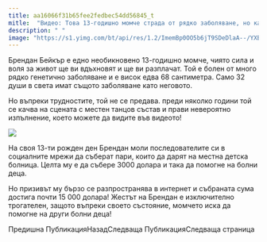 ```yaml
---
title: aa16066f31b65fee2fedbec54dd56845_t
mitle:  "Видео: Това 13-годишно момче страда от рядко заболяване, но какво се случва, щом се качва на сцената? Уникално!"
description: " "
image: "https://s1.yimg.com/bt/api/res/1.2/ImemBp0OO5b6jT9SDeDlaA--/YXBwaWQ9eW5ld3NfbGVnbztmaT1maWxsO2g9Mzc3O2lsPXBsYW5lO3B4b2ZmPTUwO3B5b2ZmPTA7cT03NTt3PTY3MA--/http://l.yimg.com/os/publish-images/gma/2016-02-03/1c50ea10-cabe-11e5-8ff9-079a9ce642f0_Boy-With-Rare-Disorder-Raises-Money-for-Sick-Kids-Instead-of-Seeking-Birthday-Gifts-1.jpg"
---
```


<p>   </p><p>Брендан Бейкър е едно необикновено 13-годишно момче, чиято сила и воля за живот ще ви вдъхновят и ще ви разплачат. Той е болен от много рядко генетично заболяване и е висок едва 68 сантиметра. Само 32 души в света имат същото заболяване като неговото. </p> <p>Но въпреки трудностите, той не се предава. преди няколко години той се качва на сцената с местен танцов състав и прави невероятно изпълнение, което можете да видите във видеото!  </p><p><img src="https://s1.yimg.com/bt/api/res/1.2/ImemBp0OO5b6jT9SDeDlaA--/YXBwaWQ9eW5ld3NfbGVnbztmaT1maWxsO2g9Mzc3O2lsPXBsYW5lO3B4b2ZmPTUwO3B5b2ZmPTA7cT03NTt3PTY3MA--/http://l.yimg.com/os/publish-images/gma/2016-02-03/1c50ea10-cabe-11e5-8ff9-079a9ce642f0_Boy-With-Rare-Disorder-Raises-Money-for-Sick-Kids-Instead-of-Seeking-Birthday-Gifts-1.jpg"/></p><p></p>    <div id="SC_TBlock_456377" class="SC_TBlock"> </div><p></p><p></p> <p>На своя 13-ти рожден ден Брендан моли последователите си в социалните мрежи да съберат пари, които да дарят на местна детска болница. Целта му е да събере 3000 долара и така да помогне на болни деца. </p> <p>Но призивът му бързо се разпространява в интернет и събраната сума достига почти 15 000 долара! Жестът на Брендан е изключително трогателен, защото въпреки своето състояние, момчето иска да помогне на други болни деца!</p> <p></p>  <p>    </p><div id="SC_TBlock_456377" class="SC_TBlock"> </div><p></p>             <i></i>Предишна ПубликацияНазад<i></i>Следваща ПубликацияСледваща страница        